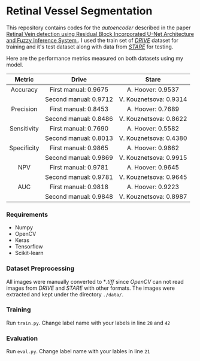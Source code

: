 # Retinal Vessel Segmentation
This repository contains codes for the *autoencoder* described in the paper [Retinal Vein detection using Residual Block Incorporated U-Net Architecture and Fuzzy Inference System
](https://www.researchgate.net/publication/329164442_Retinal_Vein_detection_using_Residual_Block_Incorporated_U-Net_Architecture_and_Fuzzy_Inference_System). I used the train set of [*DRIVE*](https://www.isi.uu.nl/Research/Databases/DRIVE/) dataset for training and
it's test dataset along with data from [*STARE*](http://cecas.clemson.edu/~ahoover/stare/) for testing.

Here are the performance metrics measured on both datasets using my model.

|   Metric    |         Drive         |         Stare          |
| :---------: | :-------------------: | :--------------------: |
|  Accuracy   | First manual: 0.9675  |   A. Hoover: 0.9537    |
|             | Second manual: 0.9712 | V. Kouznetsova: 0.9314 |
|  Precision  | First manual: 0.8453  |   A. Hoover: 0.7689    |
|             | Second manual: 0.8486 | V. Kouznetsova: 0.8622 |
| Sensitivity | First manual: 0.7690  |   A. Hoover: 0.5582    |
|             | Second manual: 0.8013 | V. Kouznetsova: 0.4380 |
| Specificity | First manual: 0.9865  |   A. Hoover: 0.9862    |
|             | Second manual: 0.9869 | V. Kouznetsova: 0.9915 |
|     NPV     | First manual: 0.9781  |   A. Hoover: 0.9645    |
|             | Second manual: 0.9781 | V. Kouznetsova: 0.9645 |
|     AUC     | First manual: 0.9818  |   A. Hoover: 0.9223    |
|             | Second manual: 0.9848 | V. Kouznetsova: 0.8987 |

### Requirements
* Numpy
* OpenCV
* Keras
* Tensorflow
* Scikit-learn

### Dataset Preprocessing
All images were manually converted to **.tiff* since *OpenCV* can not read images from *DRIVE* and *STARE* with other formats.
The images were extracted and kept under the directory `./data/`. 

### Training
Run `train.py`. Change label name with your labels in line `28` and `42`

### Evaluation
Run `eval.py`. Change label name with your lables in line `21`